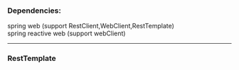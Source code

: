 ### Dependencies:

spring web (support RestClient,WebClient,RestTemplate)           
spring reactive web (support webClient) 

*** 
### RestTemplate

